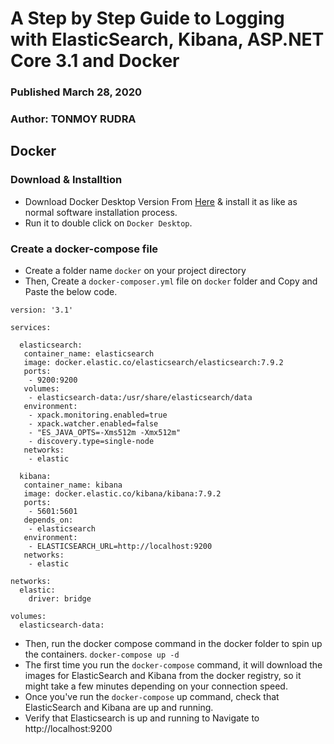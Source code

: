 # A Step by Step Guide to Logging with ElasticSearch, Kibana, ASP.NET Core 3.1 and Docker
### Published March 28, 2020
### Author: TONMOY RUDRA

## Docker 
### Download & Installtion
* Download Docker Desktop Version From [Here](https://docs.docker.com/docker-for-windows/install/) & install it as like as normal software installation process.
* Run it to double click on `Docker Desktop`.

### Create a docker-compose file
* Create a folder name `docker` on your project directory
* Then, Create a `docker-composer.yml` file on `docker` folder and Copy and Paste the below code.
```
version: '3.1'

services:

  elasticsearch:
   container_name: elasticsearch
   image: docker.elastic.co/elasticsearch/elasticsearch:7.9.2
   ports:
    - 9200:9200
   volumes:
    - elasticsearch-data:/usr/share/elasticsearch/data
   environment:
    - xpack.monitoring.enabled=true
    - xpack.watcher.enabled=false
    - "ES_JAVA_OPTS=-Xms512m -Xmx512m"
    - discovery.type=single-node
   networks:
    - elastic

  kibana:
   container_name: kibana
   image: docker.elastic.co/kibana/kibana:7.9.2
   ports:
    - 5601:5601
   depends_on:
    - elasticsearch
   environment:
    - ELASTICSEARCH_URL=http://localhost:9200
   networks:
    - elastic
  
networks:
  elastic:
    driver: bridge

volumes:
  elasticsearch-data:
```
* Then, run the docker compose command in the docker folder to spin up the containers. `docker-compose up -d`
* The first time you run the `docker-compose` command, it will download the images for ElasticSearch and Kibana from the docker registry, so it might take a few minutes depending on your connection speed. 
* Once you've run the `docker-compose` up command, check that ElasticSearch and Kibana are up and running.
* Verify that Elasticsearch is up and running to Navigate to http://localhost:9200 